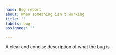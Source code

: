 ```yaml
---
name: Bug report
about: When something isn't working
title: ''
labels: bug
assignees: ''

---
```


A clear and concise description of what the bug is.
